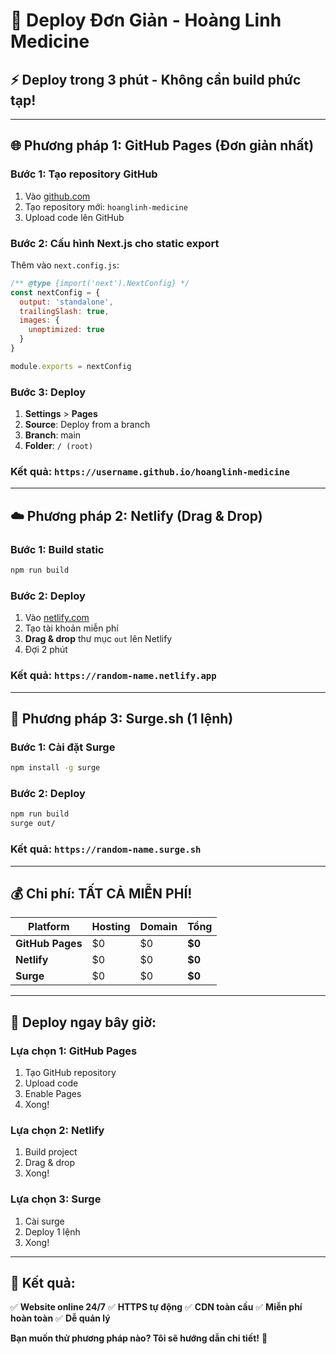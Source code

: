 # 🚀 Deploy Đơn Giản - Hoàng Linh Medicine

## ⚡ Deploy trong 3 phút - Không cần build phức tạp!

---

## 🌐 **Phương pháp 1: GitHub Pages (Đơn giản nhất)**

### Bước 1: Tạo repository GitHub
1. Vào [github.com](https://github.com)
2. Tạo repository mới: `hoanglinh-medicine`
3. Upload code lên GitHub

### Bước 2: Cấu hình Next.js cho static export
Thêm vào `next.config.js`:
```javascript
/** @type {import('next').NextConfig} */
const nextConfig = {
  output: 'standalone',
  trailingSlash: true,
  images: {
    unoptimized: true
  }
}

module.exports = nextConfig
```

### Bước 3: Deploy
1. **Settings** > **Pages**
2. **Source**: Deploy from a branch
3. **Branch**: main
4. **Folder**: `/ (root)`

### Kết quả: `https://username.github.io/hoanglinh-medicine`

---

## ☁️ **Phương pháp 2: Netlify (Drag & Drop)**

### Bước 1: Build static
```bash
npm run build
```

### Bước 2: Deploy
1. Vào [netlify.com](https://netlify.com)
2. Tạo tài khoản miễn phí
3. **Drag & drop** thư mục `out` lên Netlify
4. Đợi 2 phút

### Kết quả: `https://random-name.netlify.app`

---

## 🎯 **Phương pháp 3: Surge.sh (1 lệnh)**

### Bước 1: Cài đặt Surge
```bash
npm install -g surge
```

### Bước 2: Deploy
```bash
npm run build
surge out/
```

### Kết quả: `https://random-name.surge.sh`

---

## 💰 **Chi phí: TẤT CẢ MIỄN PHÍ!**

| Platform | Hosting | Domain | Tổng |
|----------|---------|---------|------|
| **GitHub Pages** | $0 | $0 | **$0** |
| **Netlify** | $0 | $0 | **$0** |
| **Surge** | $0 | $0 | **$0** |

---

## 🚀 **Deploy ngay bây giờ:**

### **Lựa chọn 1: GitHub Pages**
1. Tạo GitHub repository
2. Upload code
3. Enable Pages
4. Xong!

### **Lựa chọn 2: Netlify**
1. Build project
2. Drag & drop
3. Xong!

### **Lựa chọn 3: Surge**
1. Cài surge
2. Deploy 1 lệnh
3. Xong!

---

## 🎉 **Kết quả:**

✅ **Website online 24/7**
✅ **HTTPS tự động**
✅ **CDN toàn cầu**
✅ **Miễn phí hoàn toàn**
✅ **Dễ quản lý**

**Bạn muốn thử phương pháp nào? Tôi sẽ hướng dẫn chi tiết!** 🚀 